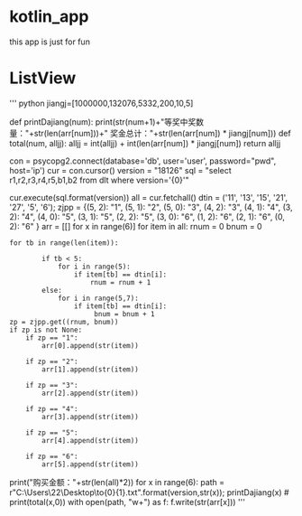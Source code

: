 # kotlin_app

this app is just for fun

# ListView
''' python
jiangj=[1000000,132076,5332,200,10,5]

def printDajiang(num):
    print(str(num+1)+"等奖中奖数量："+str(len(arr[num]))+" 奖金总计："+str(len(arr[num]) * jiangj[num]))
def total(num, alljj):
    alljj = int(alljj) + int(len(arr[num]) * jiangj[num])
    return alljj

con = psycopg2.connect(database='db', user='user', password="pwd", host='ip')
cur = con.cursor()
version = "18126"
sql = "select r1,r2,r3,r4,r5,b1,b2 from dlt where version='{0}'"

cur.execute(sql.format(version))
all = cur.fetchall()
dtin = ('11', '13', '15', '21', '27', '5', '6');
zjpp = {(5, 2): "1",
        (5, 1): "2",
        (5, 0): "3",
        (4, 2): "3",
        (4, 1): "4",
        (3, 2): "4",
        (4, 0): "5",
        (3, 1): "5",
        (2, 2): "5",
        (3, 0): "6",
        (1, 2): "6",
        (2, 1): "6",
        (0, 2): "6"
        }
arr = [[] for x in range(6)]
for item in all:
    rnum = 0
    bnum = 0

    for tb in range(len(item)):

            if tb < 5:
                for i in range(5):
                    if item[tb] == dtin[i]:
                        rnum = rnum + 1
            else:
                for i in range(5,7):
                    if item[tb] == dtin[i]:
                         bnum = bnum + 1
    zp = zjpp.get((rnum, bnum))
    if zp is not None:
        if zp == "1":
            arr[0].append(str(item))

        if zp == "2":
            arr[1].append(str(item))

        if zp == "3":
            arr[2].append(str(item))

        if zp == "4":
            arr[3].append(str(item))

        if zp == "5":
            arr[4].append(str(item))

        if zp == "6":
            arr[5].append(str(item))

print("购买金额："+str(len(all)*2))
for x in range(6):
    path = r"C:\Users\22\Desktop\to\{0}\{1}.txt".format(version,str(x));
    printDajiang(x)
    # print(total(x,0))
    with open(path, "w+") as f:
        f.write(str(arr[x]))
        '''
